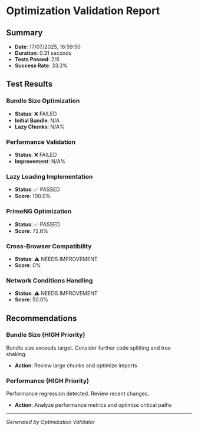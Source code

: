 # Optimization Validation Report

## Summary
- **Date**: 17/07/2025, 16:59:50
- **Duration**: 0.31 seconds
- **Tests Passed**: 2/6
- **Success Rate**: 33.3%

## Test Results

### Bundle Size Optimization
- **Status**: ❌ FAILED
- **Initial Bundle**: N/A
- **Lazy Chunks**: N/A%

### Performance Validation
- **Status**: ❌ FAILED
- **Improvement**: N/A%

### Lazy Loading Implementation
- **Status**: ✅ PASSED
- **Score**: 100.0%

### PrimeNG Optimization
- **Status**: ✅ PASSED
- **Score**: 72.6%

### Cross-Browser Compatibility
- **Status**: ⚠️ NEEDS IMPROVEMENT
- **Score**: 0%

### Network Conditions Handling
- **Status**: ⚠️ NEEDS IMPROVEMENT
- **Score**: 50.0%

## Recommendations


### Bundle Size (HIGH Priority)
Bundle size exceeds target. Consider further code splitting and tree shaking.
- **Action**: Review large chunks and optimize imports


### Performance (HIGH Priority)
Performance regression detected. Review recent changes.
- **Action**: Analyze performance metrics and optimize critical paths


---
*Generated by Optimization Validator*
